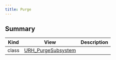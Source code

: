 ```yaml
---
title: Purge
---
```


## Summary
| Kind | View | Description |
|------|------|-------------|
|class|[URH_PurgeSubsystem](/unreal-plugins/all/classurh__purgesubsystem/#classURH__PurgeSubsystem)||
